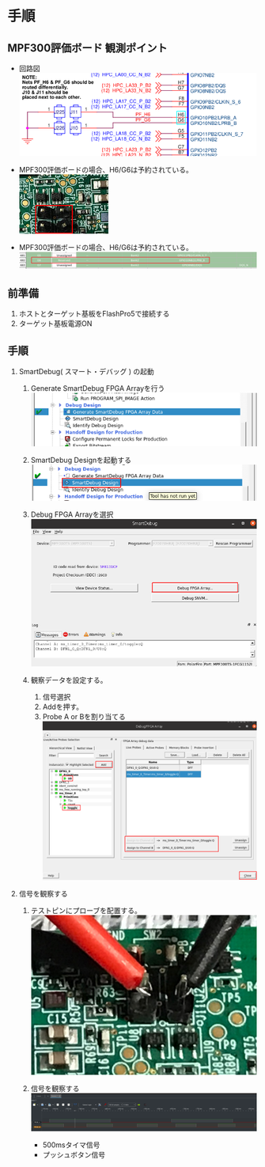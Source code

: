 # 手順

## MPF300評価ボード 観測ポイント
*  回路図
    ![PROB_TestPin_CircuitDiagram](images/00A_PROB_TestPin_CircuitDiagram.png "PROB_TestPin_CircuitDiagram")

* MPF300評価ボードの場合、H6/G6は予約されている。
    ![PROB_TestPin](images/00B_PROB_TestPin.png "PROB_TestPin")

* MPF300評価ボードの場合、H6/G6は予約されている。
    ![Constrains](images/01_Constrains.png "Constrains")

## 前準備
1. ホストとターゲット基板をFlashPro5で接続する
2. ターゲット基板電源ON

## 手順
1. SmartDebug( スマート・デバッグ ) の起動 
    1. Generate SmartDebug FPGA Arrayを行う
        ![FPGA_Array](images/02_GenerateSmartDebugFPGAArray.png "FPGA_Array")

    2. SmartDebug Designを起動する
        ![Excute](images/03A_LaunchSmartDebug.png "Excute")

    3. Debug FPGA Arrayを選択
        ![Excute](images/03B_LaunchSmartDebug.png "Excute")

    4. 観察データを設定する。
        1. 信号選択
        2. Addを押す。
        3. Probe A or Bを割り当てる
        ![Excute](images/04_Settingu.png "Excute")


2. 信号を観察する
    1. テストピンにプローブを配置する。
        ![TP](images/00C_PROB_TestPin.png "TP")

    2. 信号を観察する
        ![Oscilloscopes](images/05_Oscilloscopes.png "Oscilloscopes")
        * 500msタイマ信号
        * プッシュボタン信号

